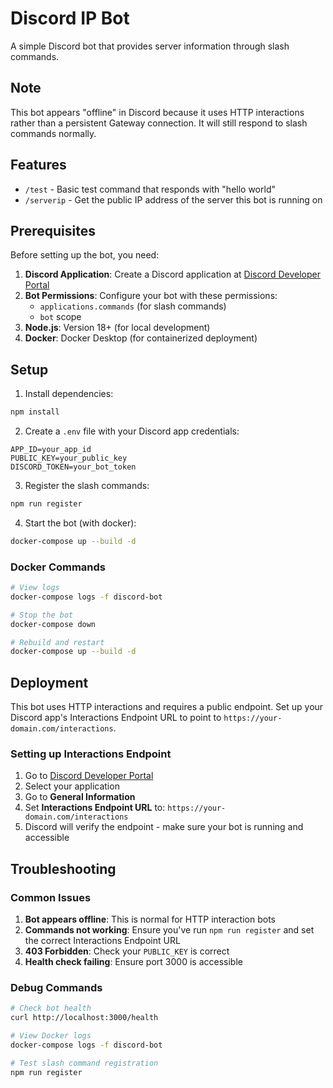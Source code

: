 # Discord IP Bot

A simple Discord bot that provides server information through slash commands.

## Note

This bot appears "offline" in Discord because it uses HTTP interactions rather than a persistent Gateway connection. It will still respond to slash commands normally.

## Features

-   `/test` - Basic test command that responds with "hello world"
-   `/serverip` - Get the public IP address of the server this bot is running on

## Prerequisites

Before setting up the bot, you need:

1. **Discord Application**: Create a Discord application at [Discord Developer Portal](https://discord.com/developers/applications)
2. **Bot Permissions**: Configure your bot with these permissions:
    - `applications.commands` (for slash commands)
    - `bot` scope
3. **Node.js**: Version 18+ (for local development)
4. **Docker**: Docker Desktop (for containerized deployment)

## Setup

1. Install dependencies:

```bash
npm install
```

2. Create a `.env` file with your Discord app credentials:

```env
APP_ID=your_app_id
PUBLIC_KEY=your_public_key
DISCORD_TOKEN=your_bot_token
```

3. Register the slash commands:

```bash
npm run register
```

4. Start the bot (with docker):

```bash
docker-compose up --build -d
```

### Docker Commands

```bash
# View logs
docker-compose logs -f discord-bot

# Stop the bot
docker-compose down

# Rebuild and restart
docker-compose up --build -d
```

## Deployment

This bot uses HTTP interactions and requires a public endpoint. Set up your Discord app's Interactions Endpoint URL to point to `https://your-domain.com/interactions`.

### Setting up Interactions Endpoint

1. Go to [Discord Developer Portal](https://discord.com/developers/applications)
2. Select your application
3. Go to **General Information**
4. Set **Interactions Endpoint URL** to: `https://your-domain.com/interactions`
5. Discord will verify the endpoint - make sure your bot is running and accessible

## Troubleshooting

### Common Issues

1. **Bot appears offline**: This is normal for HTTP interaction bots
2. **Commands not working**: Ensure you've run `npm run register` and set the correct Interactions Endpoint URL
3. **403 Forbidden**: Check your `PUBLIC_KEY` is correct
4. **Health check failing**: Ensure port 3000 is accessible

### Debug Commands

```bash
# Check bot health
curl http://localhost:3000/health

# View Docker logs
docker-compose logs -f discord-bot

# Test slash command registration
npm run register
```
